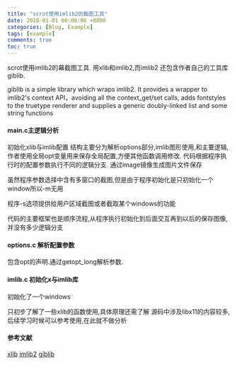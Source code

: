 ```yaml
---
title: "scrot使用imlib2的截图工具"
date: 2018-01-01 00:00:00 +0800
categories: [Blog, Example]
tags: [example]
comments: true
toc: true
---
```


scrot使用imlib2的幕截图工具.
用xlib和imlib2,而imlib2 还包含作者自己的工具库giblib.

giblib is a simple library which wraps imlib2. It provides a wrapper to imlib2's context API，avoiding all the context_get/set calls, adds fontstyles to the truetype renderer and supplies a generic doubly-linked list and some string functions

#### main.c主逻辑分析
初始化xlib与imlib配置
结构主要分为解析options部分,imlib图形使用,和主要逻辑,
作者使用全局opt变量用来保存全局配置,方便其他函数调用修改.
代码根据程序执行时的配置参数执行不同的逻辑分支.
通过image镜像生成图片文件保存

虽然程序参数选择中含有多窗口的截图,但是由于程序初始化是只初始化一个window所以-m无用

程序-s选项提供给用户区域截图或者截取某个windows的功能

代码的主要框架也是顺序流程,从程序执行初始化到后面交互再到以后的保存图像,并没有多少逻辑分支

#### options.c 解析配置参数
包含opt的声明.通过getopt_long解析参数.

#### imlib.c 初始化x与imlib库
初始化了一个windows


只初步了解了一些xlib的函数使用,具体原理还需了解
源码中涉及libx11的内容较多,后续学习时候可以参考使用,在此就不做分析



#### 参考文献
[xlib](http://www.x.org/releases/X11R7.7/doc/libX11/libX11/libX11.html)
[imlib2](http://adesklets.sourceforge.net/doc/imlib2/imlib2_8c.html#a14)
[giblib](http://www.cs.tut.fi/lintula/manual/gtk/glib/glib-string-utility-functions.html)
